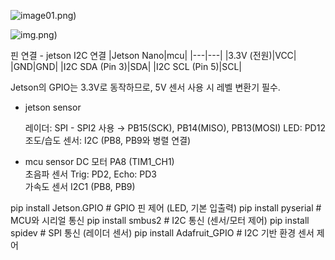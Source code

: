 ![image01.png](https://global.discourse-cdn.com/nvidia/original/2X/6/6f589f87224371b47e04e736ee87bff1288ba7cc.png))

![img.png](https://blog.kakaocdn.net/dn/bqCM4H/btsI40omYje/H3rKQOTgH7g12j4ivHY9d1/img.png))

핀 연결 - jetson I2C 연결
|Jetson Nano|mcu|
|---|---|
|3.3V (전원)|VCC|
|GND|GND|
|I2C SDA (Pin 3)|SDA|
|I2C SCL (Pin 5)|SCL|

Jetson의 GPIO는 3.3V로 동작하므로, 5V 센서 사용 시 레벨 변환기 필수.

- jetson sensor
    
    레이더: SPI - SPI2 사용 → PB15(SCK), PB14(MISO), PB13(MOSI)
    LED: PD12
    조도/습도 센서: I2C (PB8, PB9와 병렬 연결)
    
- mcu sensor
DC 모터		PA8 (TIM1_CH1)			
초음파 센서	Trig: PD2, Echo: PD3		
가속도 센서	I2C1 (PB8, PB9)

pip install Jetson.GPIO  # GPIO 핀 제어 (LED, 기본 입출력)
pip install pyserial  # MCU와 시리얼 통신
pip install smbus2    # I2C 통신 (센서/모터 제어)
pip install spidev    # SPI 통신 (레이더 센서)
pip install Adafruit_GPIO  # I2C 기반 환경 센서 제어
